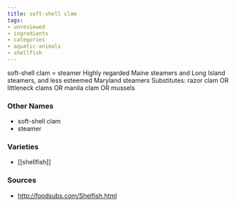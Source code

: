 ```yaml
---
title: soft-shell clam
tags:
- unreviewed
- ingredients
- categories
- aquatic-animals
- shellfish
---
```

soft-shell clam = steamer Highly regarded Maine steamers and Long Island steamers, and less esteemed Maryland steamers Substitutes: razor clam OR littleneck clams OR manila clam OR mussels

### Other Names

* soft-shell clam
* steamer

### Varieties

* [[shellfish]]

### Sources
* http://foodsubs.com/Shelfish.html
